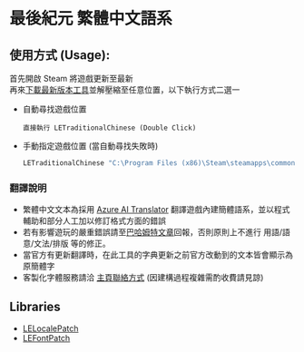 # 最後紀元 繁體中文語系

## 使用方式 (Usage):
首先開啟 Steam 將遊戲更新至最新  
再來[下載最新版本工具](https://github.com/aianlinb/LETraditionalChinese/releases)並解壓縮至任意位置，以下執行方式二選一

- 自動尋找遊戲位置
	```
	直接執行 LETraditionalChinese (Double Click)
	```
- 手動指定遊戲位置 (當自動尋找失敗時)
	```sh
	LETraditionalChinese "C:\Program Files (x86)\Steam\steamapps\common\Last Epoch"
	```

### 翻譯說明
- 繁體中文文本為採用 [Azure AI Translator](https://azure.microsoft.com/zh-tw/products/ai-services/ai-translator) 翻譯遊戲內建簡體語系，並以程式輔助和部分人工加以修訂格式方面的錯誤
- 若有影響遊玩的嚴重錯誤請至[巴哈姆特文章](https://forum.gamer.com.tw/C.php?bsn=35693&snA=952)回報，否則原則上不進行 用語/語意/文法/排版 等的修正。
- 當官方有更新翻譯時，在此工具的字典更新之前官方改動到的文本皆會顯示為原簡體字
- 客製化字體服務請洽 [主頁聯絡方式](https://github.com/aianlinb) (因建構過程複雜需酌收費請見諒)

## Libraries
- [LELocalePatch](https://github.com/aianlinb/LELocalePatch)
- [LEFontPatch](https://github.com/aianlinb/LEFontPatch)